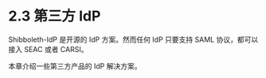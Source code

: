 # 2.3 第三方 IdP

Shibboleth-IdP 是开源的 IdP 方案。然而任何 IdP 只要支持 SAML 协议，都可以接入 SEAC 或者 CARSI。

本章介绍一些第三方产品的 IdP 解决方案。
